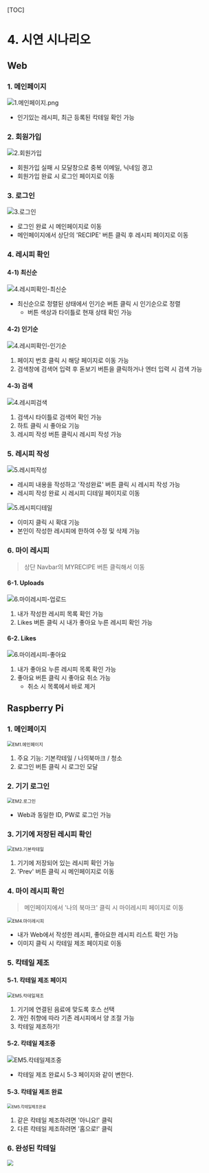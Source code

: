 [TOC]

# 4. 시연 시나리오

## Web

### 1. 메인페이지

![1.메인페이지.png](./4.시연시나리오.assets/1.메인페이지.png)

- 인기있는 레시피, 최근 등록된 칵테일 확인 가능



### 2. 회원가입

![2.회원가입](./4.시연시나리오.assets/2.회원가입.png)

- 회원가입 실패 시 모달창으로 중복 이메일, 닉네임 경고
- 회원가입 완료 시 로그인 페이지로 이동



### 3. 로그인

![3.로그인](./4.시연시나리오.assets/3.로그인.png)

- 로그인 완료 시 메인페이지로 이동
- 메인페이지에서 상단의 'RECIPE' 버튼 클릭 후 레시피 페이지로 이동



### 4. 레시피 확인

#### 4-1) 최신순

![4.레시피확인-최신순](./4.시연시나리오.assets/4.레시피확인-최신순.png)

- 최신순으로 정렬된 상태에서 인기순 버튼 클릭 시 인기순으로 정렬
  - 버튼 색상과 타이틀로 현재 상태 확인 가능



#### 4-2) 인기순

![4.레시피확인-인기순](./4.시연시나리오.assets/4.레시피확인-인기순.png)

1. 페이지 번호 클릭 시 해당 페이지로 이동 가능
2. 검색창에 검색어 입력 후 돋보기 버튼을 클릭하거나 엔터 입력 시 검색 가능



#### 4-3) 검색

![4.레시피검색](./4.시연시나리오.assets/4.레시피검색.png)

1. 검색시 타이틀로 검색어 확인 가능
2. 하트 클릭 시 좋아요 기능
3. 레시피 작성 버튼 클릭시 레시피 작성 가능



### 5. 레시피 작성

![5.레시피작성](./4.시연시나리오.assets/5.레시피작성.png)

- 레시피 내용을 작성하고 '작성완료' 버튼 클릭 시 레시피 작성 가능
- 레시피 작성 완료 시 레시피 디테일 페이지로 이동

![5.레시피디테일](./4.시연시나리오.assets/5.레시피디테일.png)

- 이미지 클릭 시 확대 기능
- 본인이 작성한 레시피에 한하여 수정 및 삭제 가능



### 6. 마이 레시피

> 상단 Navbar의 MYRECIPE 버튼 클릭해서 이동

#### 6-1. Uploads

![6.마이레시피-업로드](./4.시연시나리오.assets/6.마이레시피-업로드.png)

1. 내가 작성한 레시피 목록 확인 가능
2. Likes 버튼 클릭 시 내가 좋아요 누른 레시피 확인 가능



#### 6-2. Likes

![6.마이레시피-좋아요](./4.시연시나리오.assets/6.마이레시피-좋아요.png)

1. 내가 좋아요 누른 레시피 목록 확인 가능
2. 좋아요 버튼 클릭 시 좋아요 취소 가능
   - 취소 시 목록에서 바로 제거



## Raspberry Pi

### 1. 메인페이지

<img src="./4.시연시나리오.assets/EM1.메인페이지.png" alt="EM1.메인페이지" style="zoom:75%;" />

1. 주요 기능: 기본칵테일 / 나의북마크 / 청소
2. 로그인 버튼 클릭 시 로그인 모달



### 2. 기기 로그인

<img src="./4.시연시나리오.assets/EM2.로그인.png" alt="EM2.로그인" style="zoom:75%;" />

- Web과 동일한 ID, PW로 로그인 가능



### 3. 기기에 저장된 레시피 확인

<img src="./4.시연시나리오.assets/EM3.기본칵테일.png" alt="EM3.기본칵테일" style="zoom:75%;" />

1. 기기에 저장되어 있는 레시피 확인 가능
2. 'Prev' 버튼 클릭 시 메인페이지로 이동



### 4. 마이 레시피 확인

>  메인페이지에서 '나의 북마크' 클릭 시 마이레시피 페이지로 이동

<img src="./4.시연시나리오.assets/EM4.마이레시피.png" alt="EM4.마이레시피" style="zoom:75%;" />

- 내가 Web에서 작성한 레시피, 좋아요한 레시피 리스트 확인 가능
- 이미지 클릭 시 칵테일 제조 페이지로 이동



### 5. 칵테일 제조

#### 5-1. 칵테일 제조 페이지

<img src="./4.시연시나리오.assets/EM5.칵테일제조.png" alt="EM5.칵테일제조" style="zoom:75%;" />

1. 기기에 연결된 음료에 맞도록 호스 선택
2. 개인 취향에 따라 기존 레시피에서 양 조절 가능
3. 칵테일 제조하기!



#### 5-2. 칵테일 제조중

<img src="./4.시연시나리오.assets/EM5.칵테일제조중.png" alt="EM5.칵테일제조중" />

- 칵테일 제조 완료시 5-3 페이지와 같이 변한다.



#### 5-3. 칵테일 제조 완료

<img src="./4.시연시나리오.assets/EM5.칵테일제조완료.png" alt="EM5.칵테일제조완료" style="zoom:65%;" />

1. 같은 칵테일 제조하려면 '아니요!' 클릭
2. 다른 칵테일 제조하려면 '홈으로!' 클릭



### 6. 완성된 칵테일

<img src="./4.시연시나리오.assets/16.칵테일완성.jpg" style="zoom:85%;" />


